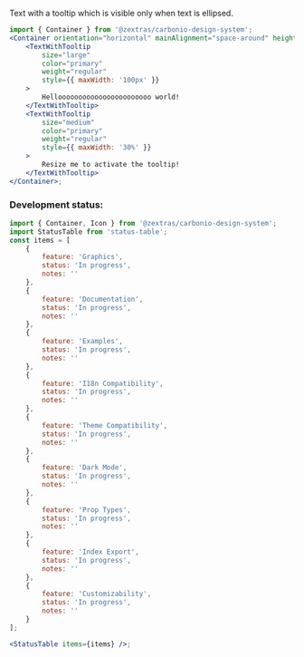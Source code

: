 <!--
SPDX-FileCopyrightText: 2021 Zextras <https://www.zextras.com>

SPDX-License-Identifier: AGPL-3.0-only
-->

Text with a tooltip which is visible only when text is ellipsed.

```jsx
import { Container } from '@zextras/carbonio-design-system';
<Container orientation="horizontal" mainAlignment="space-around" height={100}>
	<TextWithTooltip
		size="large"
		color="primary"
		weight="regular"
		style={{ maxWidth: '100px' }}
	>
		Hellooooooooooooooooooooooo world!
	</TextWithTooltip>
	<TextWithTooltip
		size="medium"
		color="primary"
		weight="regular"
		style={{ maxWidth: '30%' }}
	>
		Resize me to activate the tooltip!
	</TextWithTooltip>
</Container>;
```

### Development status:

```jsx noEditor
import { Container, Icon } from '@zextras/carbonio-design-system';
import StatusTable from 'status-table';
const items = [
	{
		feature: 'Graphics',
		status: 'In progress',
		notes: ''
	},
	{
		feature: 'Documentation',
		status: 'In progress',
		notes: ''
	},
	{
		feature: 'Examples',
		status: 'In progress',
		notes: ''
	},
	{
		feature: 'I18n Compatibility',
		status: 'In progress',
		notes: ''
	},
	{
		feature: 'Theme Compatibility',
		status: 'In progress',
		notes: ''
	},
	{
		feature: 'Dark Mode',
		status: 'In progress',
		notes: ''
	},
	{
		feature: 'Prop Types',
		status: 'In progress',
		notes: ''
	},
	{
		feature: 'Index Export',
		status: 'In progress',
		notes: ''
	},
	{
		feature: 'Customizability',
		status: 'In progress',
		notes: ''
	}
];

<StatusTable items={items} />;
```
